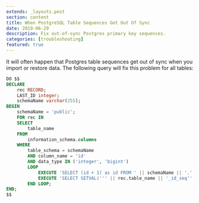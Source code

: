 ```yaml
---
extends: _layouts.post
section: content
title: When PostgreSQL Table Sequences Get Out Of Sync
date: 2019-06-29
description: Fix out-of-sync Postgres primary key sequences.
categories: [troubleshooting]
featured: true
---
```


It will often happen that Postgres table sequences get out of sync when you import or restore data. The following query will fix this problem for all tables:

```sql
DO $$
DECLARE
    rec RECORD;
    LAST_ID integer;
    schemaName varchar(255);
BEGIN
    schemaName = 'public';
    FOR rec IN
    SELECT
        table_name
    FROM
        information_schema.columns
    WHERE
        table_schema = schemaName
        AND column_name = 'id'
        AND data_type IN ('integer', 'bigint')
        LOOP
            EXECUTE 'SELECT (id + 1) as id FROM ' || schemaName || '.' || rec.table_name || ' ORDER BY id DESC LIMIT 1' INTO LAST_ID;
            EXECUTE 'SELECT SETVAL(''' || rec.table_name || '_id_seq''::regclass, ' || LAST_ID || ');';
        END LOOP;
END;
$$
```
